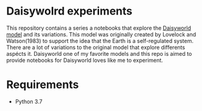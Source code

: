 # Daisywolrd experiments

This repository contains a series a notebooks that explore the [Daisyworld model](https://en.wikipedia.org/wiki/Daisyworld) and its variations. This model was originally created by Lovelock and Watson(1983) to support the idea that the Earth is a self-regulated system. There are a lot of variations to the original model that explore differents aspécts it.  Daisyworld one of my favorite models and this repo is aimed to provide notebooks for Daisyworld loves like me to experiment.


# Requirements

- Python 3.7

